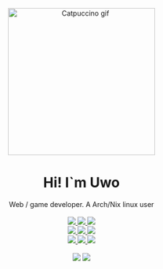 <div align="center">
  
<img align="center" height=300px width=300px alt="Catpuccino gif" src="https://media.giphy.com/media/TexuKBfvpWjaIuACrz/giphy.gif" />

</div>
  
<div align="center">
  
  <h1> Hi! I`m Uwo </h1>
  <div> Web / game developer. A Arch/Nix linux user</div>
  <br />
  <a href="https://www.linux.org/"> <img src="https://img.shields.io/badge/OS-Linux-e06c75?style=flat&logo=linux" /> </a>
  <a href="https://archlinux.org/"> <img src="https://img.shields.io/badge/DIS-Arch-74c7ec?style=flat&logo=arch-linux" /> </a>
  <a href="https://github.com/baskerville/bspwm"> <img src="https://img.shields.io/badge/WM-BSPWM-orange?style=flat&logo=c" /> 
  </a>
  <br />
  <a href="https://github.com/catppuccin/catppuccin"> <img src="https://img.shields.io/badge/THM-Catppuccin-1e1e2e?style=flat&logo=coffeescript" /> </a>
  <a href="https://neovim.io/"> <img src="https://img.shields.io/badge/IDE-Neovim-a6e3a1?style=flat&logo=neovim" /> </a>
  <img src="https://img.shields.io/badge/LANG-Python-fab387?style=flat&logo=python" />
  <br />
  <a href="https://www.npmjs.com/~uwo"> <img src="https://img.shields.io/badge/My-Programs-94e2d5?style=flat&logo=npm" /> </a>
  <a href="mailto:tovstolaki62@gmail"> <img src="https://img.shields.io/badge/EMail-181825?style=flat&logo=gmail" /> </a>
  <a href="http://t.me/uvanee"> <img src="https://img.shields.io/badge/Telegram-74c7ec?style=flat&logo=telegram" /> </a>
  <br />
  <br /> 
  <img src="https://github-readme-stats.vercel.app/api?username=uwo-ua&show_icons=true&theme=onedark&line_height=20&hide_border=true&hide_rank=true&hide_title=true" />
  <img src="https://github-readme-stats.vercel.app/api/top-langs/?username=uwo-ua&layout=compact&theme=onedark&card_width=7&hide_title=true&hide_rank=true&show_icons=true&hide_border=true" /> 
</div>



